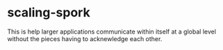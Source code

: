 # scaling-spork

This is help larger applications communicate within itself at a global level
without the pieces having to acknewledge each other.
